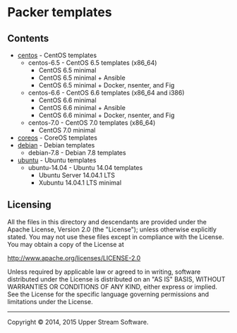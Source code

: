 # Packer templates

## Contents

* [centos](centos/README.mdown) - CentOS templates
	* centos-6.5 - CentOS 6.5 templates (x86_64)
		* CentOS 6.5 minimal
		* CentOS 6.5 minimal + Ansible
		* CentOS 6.5 minimal + Docker, nsenter, and Fig
	* centos-6.6 - CentOS 6.6 templates (x86_64 and i386)
		* CentOS 6.6 minimal
		* CentOS 6.6 minimal + Ansible
		* CentOS 6.6 minimal + Docker, nsenter, and Fig
	* centos-7.0 - CentOS 7.0 templates (x86_64)
		* CentOS 7.0 minimal
* [coreos](coreos/README.mdown) - CoreOS templates
* [debian](debian/README.mdown) - Debian templates
    * debian-7.8 - Debian 7.8 templates
* [ubuntu](ubuntu/README.mdown) - Ubuntu templates
	* ubuntu-14.04 - Ubuntu 14.04 templates
		* Ubuntu Server 14.04.1 LTS
		* Xubuntu 14.04.1 LTS minimal


## Licensing

All the files in this directory and descendants are provided under the Apache License,
Version 2.0 (the "License"); unless otherwise explicitly stated.  You may not use these
files except in compliance with the License.  You may obtain a copy of the License at

   <http://www.apache.org/licenses/LICENSE-2.0>

Unless required by applicable law or agreed to in writing, software distributed under
the License is distributed on an "AS IS" BASIS, WITHOUT WARRANTIES OR CONDITIONS OF ANY
KIND, either express or implied.  See the License for the specific language governing
permissions and limitations under the License.

- - -

Copyright &copy; 2014, 2015 Upper Stream Software.

